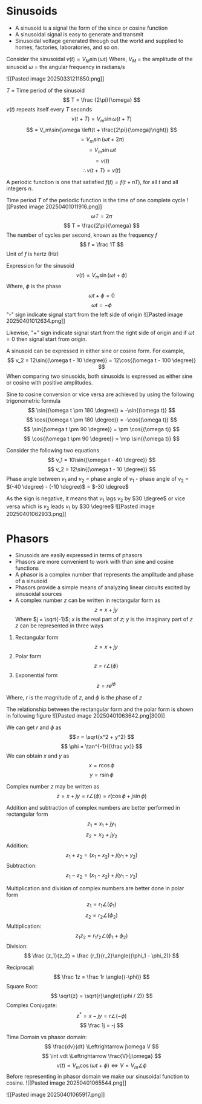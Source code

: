 
# Sinusoids

- A sinusoid is a signal the form of the since or cosine function
- A sinusoidal signal is easy to generate and transmit
- Sinusoidal voltage generated through out the world and supplied to homes, factories, laboratories, and so on.

Consider the sinusoidal $v(t) = V_M\sin{(\omega t)}$ 
Where,
	$V_M$ = the amplitude of the sinusoid
	$\omega$ = the angular frequency in radians/s

![[Pasted image 20250331211850.png]]

$T$ = Time period of the sinusoid
$$
T = \frac {2\pi}{\omega}
$$
$v(t)$ repeats itself every $T$ seconds
$$
v(t + T) = V_m\sin{\omega(t + T)}
$$
$$
= V_m\sin{\omega \left(t + \frac{2\pi}{\omega}\right)}
$$
$$
= V_m\sin{(\omega t + 2\pi)}
$$
$$
= V_m\sin{\omega t}
$$
$$
= v(t)
$$
$$
\therefore v(t + T) = v(t)
$$

A periodic function is one that satisfied $f(t) = f(t + nT)$, for all $t$ and all integers $n$.

Time period $T$ of the periodic function is the time of one complete cycle
![[Pasted image 20250401011916.png]]
$$
\omega T = 2\pi
$$
$$
T = \frac{2\pi}{\omega}
$$
The number of cycles per second, known as the frequency $f$
$$
f = \frac 1T
$$
Unit of $f$ is hertz (Hz)

Expression for the sinusoid
$$
v(t) = V_m\sin{(\omega t + \phi)}
$$
Where, 
	$\phi$ is the phase
$$
\omega t + \phi = 0
$$
$$
\omega t = -\phi
$$
"-" sign indicate signal start from the left side of origin
![[Pasted image 20250401012634.png]]

Likewise, "+" sign indicate signal start from the right side of origin and if $\omega t = 0$ then signal start from origin.

A sinusoid can be expressed in either sine or cosine form. For example,
$$
v_2 = 12\sin{(\omega t - 10 \degree)} = 12\cos{(\omega t - 100 \degree)}
$$
When comparing two sinusoids, both sinusoids is expressed as either sine or cosine with positive amplitudes.

Sine to cosine conversion or vice versa are achieved by using the following trigonometric formula
$$
\sin{(\omega t \pm 180 \degree)} = -\sin{(\omega t)}
$$
$$
\cos{(\omega t \pm 180 \degree)} = -\cos{(\omega t)}
$$
$$
\sin{(\omega t \pm 90 \degree)} = \pm \cos{(\omega t)}
$$
$$
\cos{(\omega t \pm 90 \degree)} = \mp \sin{(\omega t)}
$$

Consider the following two equations
$$
v_1 = 10\sin{(\omega t - 40 \degree)}
$$
$$
v_2 = 12\sin{(\omega t - 10 \degree)}
$$
Phase angle between $v_1$ and $v_2$ = phase angle of $v_1$ - phase angle of $v_2$ = $(-40 \degree) - (-10 \degree)$ = $-30 \degree$

As the sign is negative, it means that $v_1$ lags $v_2$ by $30 \degree$ or vice versa which is $v_2$ leads $v_1$ by $30 \degree$
![[Pasted image 20250401062933.png]]



# Phasors

- Sinusoids are easily expressed in terms of phasors
- Phasors are more convenient to work with than sine and cosine functions
- A phasor is a complex number that represents the amplitude and phase of a sinusoid
- Phasors provide a simple means of analyzing linear circuits excited by sinusoidal sources
- A complex number $z$ can be written in rectangular form as
$$
z = x + jy
$$
Where $j = \sqrt{-1}$; $x$ is the real part of $z$; $y$ is the imaginary part of $z$ 
$z$ can be represented in three ways
1. Rectangular form
$$
z = x + jy
$$
2. Polar form
$$
z = r\angle(\phi)
$$
3. Exponential form
$$
z = re^{j\phi}
$$

Where, $r$ is the magnitude of $z$, and $\phi$ is the phase of $z$

The relationship between the rectangular form and the polar form is shown in following figure
![[Pasted image 20250401063642.png|300]]

We can get $r$ and $\phi$ as
$$
r = \sqrt{x^2 + y^2}
$$
$$
\phi = \tan^{-1}{(\frac yx)}
$$
We can obtain $x$ and $y$ as
$$
x = r\cos \phi
$$
$$
y = r \sin \phi
$$

Complex number $z$ may be written as
$$
z = x + jy = r \angle(\phi) = r(\cos \phi + j \sin \phi)
$$

Addition and subtraction of complex numbers are better performed in rectangular form
$$
z_1 = x_1 + jy_1
$$
$$
z_2 = x_2 + jy_2
$$
Addition:
$$
z_1 + z_2 = (x_1 + x_2) + j(y_1 + y_2)
$$
Subtraction:
$$
z_1 - z_2 = (x_1 - x_2) + j(y_1 - y_2)
$$

Multiplication and division of complex numbers are better done in polar form
$$
z_1 = r_1\angle{(\phi_1)}
$$
$$
z_2 = r_2\angle{(\phi_2)}
$$
Multiplication:
$$
z_1z_2 = r_1r_2\angle{(\phi_1 + \phi_2)}
$$
Division:
$$
\frac {z_1}{z_2} = \frac {r_1}{r_2}\angle{(\phi_1 - \phi_2)}
$$

Reciprocal:
$$
\frac 1z = \frac 1r \angle{(-\phi)}
$$
Square Root:
$$
\sqrt{z} = \sqrt{r}\angle{(\phi / 2)}
$$
Complex Conjugate:
$$
z^* = x - jy = r\angle{(-\phi)}
$$
$$
\frac 1j = -j
$$

Time Domain vs phasor domain:
$$
\frac{dv}{dt} \Leftrightarrow j\omega V
$$
$$
\int vdt \Leftrightarrow \frac{V}{j\omega}
$$
$$
v(t) = V_m\cos{(\omega t + \phi)} \Leftrightarrow V = V_m\angle{\phi}
$$
Before representing in phasor domain we make our sinusoidal function to cosine.
![[Pasted image 20250401065544.png]]

![[Pasted image 20250401065917.png]]

